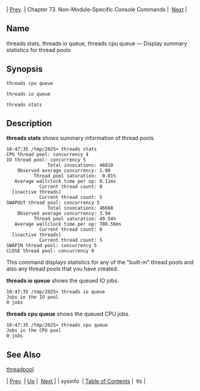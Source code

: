 | [Prev](console_commands.sysinfo)  | Chapter 73. Non-Module-Specific Console Commands |  [Next](console_commands.tls) |

<a name="console_commands.threads"></a>
## Name

threads stats, threads io queue, threads cpu queue — Display summary statistics for thread pools

## Synopsis

`threads cpu queue`

`threads io queue`

`threads stats`

<a name="idp12824928"></a>
## Description

**threads stats**       shows summary information of thread pools.

```
10:47:35 /tmp/2025> threads stats
CPU thread pool: concurrency 4
IO thread pool: concurrency 5
               Total invocations: 46010
    Observed average concurrency: 1.00
          Thread pool saturation:  0.01%
   Average wallclock time per op: 0.11ms
            Current thread count: 0
  [inactive threads]
            Current thread count: 5
SWAPOUT thread pool: concurrency 5
               Total invocations: 46668
    Observed average concurrency: 3.94
          Thread pool saturation: 49.54%
   Average wallclock time per op: 780.56ms
            Current thread count: 0
  [inactive threads]
            Current thread count: 5
SWAPIN thread pool: concurrency 5
CLOSE thread pool: concurrency 0
```

This command displays statistics for any of the "built-in" thread pools and also any thread pools that you have created.

**threads io queue**          shows the queued IO jobs.

```
10:47:35 /tmp/2025> threads io queue
Jobs in the IO pool
0 jobs
```

**threads cpu queue**           shows the queued CPU jobs.

```
10:47:35 /tmp/2025> threads cpu queue
Jobs in the CPU pool
0 jobs
```
<a name="idp12831728"></a>
## See Also

[threadpool](conf.ref.threadpool "threadpool")

| [Prev](console_commands.sysinfo)  | [Up](console.cmds.ref) |  [Next](console_commands.tls) |
| sysinfo  | [Table of Contents](index) |  tls |

